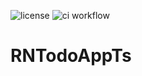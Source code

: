 ![license](https://img.shields.io/github/license/manoldonev/RNTodoAppTs?style=plastic) ![ci workflow](https://github.com/manoldonev/RNTodoAppTs/workflows/ci/badge.svg)

# RNTodoAppTs
